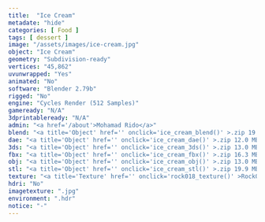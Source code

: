 ```yaml
---
title:  "Ice Cream"
metadate: "hide"
categories: [ Food ]
tags: [ dessert ]
image: "/assets/images/ice-cream.jpg"
object: "Ice Cream"
geometry: "Subdivision-ready"
vertices: "45,862"
uvunwrapped: "Yes"
animated: "No"
software: "Blender 2.79b"
rigged: "No"
engine: "Cycles Render (512 Samples)"
gameready: "N/A"
3dprintableready: "N/A"
admin: "<a href='/about'>Mohamad Rido</a>"
blend: "<a title='Object' href='' onclick='ice_cream_blend()' >.zip 19.8 MB</a>"
dae: "<a title='Object' href='' onclick='ice_cream_dae()' >.zip 12.0 MB</a>"
3ds: "<a title='Object' href='' onclick='ice_cream_3ds()' >.zip 13.0 MB</a>"
fbx: "<a title='Object' href='' onclick='ice_cream_fbx()' >.zip 16.3 MB</a>"
obj: "<a title='Object' href='' onclick='ice_cream_obj()' >.zip 13.0 MB</a>"
stl: "<a title='Object' href='' onclick='ice_cream_stl()' >.zip 19.9 MB</a>"
texture: "<a title='Texture' href='' onclick='rock018_texture()' >Rock018</a>"
hdri: "No"
imagetexture: ".jpg"
environment: ".hdr"
notice: "-"
---
```

